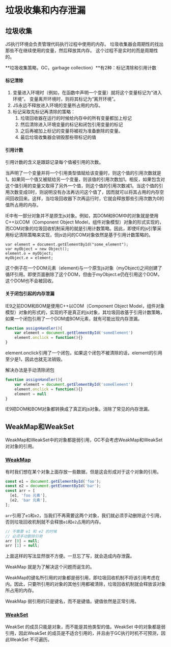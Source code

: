 # 垃圾收集和内存泄漏

## 垃圾收集

JS执行环境会负责管理代码执行过程中使用的内存。 垃圾收集器会周期性的找出那些不在继续使用的变量，然后释放其内存。 这个过程不是实时的而是周期性的。

**垃圾收集策略，GC，garbage collection）**有2种：标记清除和引用计数

#### 标记清除

1. 变量进入环境时（例如，在函数中声明一个变量）就将这个变量标记为“进入环境”。 变量离开环境时，则将其标记为“离开环境”。 
2. JS永远不释放进入环境的变量所占用的内存。
3. 标记采取先标记再清除的策略：
   1. 垃圾回收器在运行的时候给内存中的所有变量都加上标记
   2. 然后清除进入环境变量的标记和闭包引用变量的标记
   3. 之后再被加上标记的变量将被视为准备删除的变量。
   4. 最后垃圾收集器会销毁那些带标记的值 

#### 引用计数

引用计数的含义是跟踪记录每个值被引用的次数。

当声明了一个变量并将一个引用类型值赋给该变量时，则这个值的引用次数就是1。如果同一个值又被赋给另一个变量，则该值的引用次数加1。相反，如果包含对这个值引用的变量又取得了另外一个值，则这个值的引用次数减1。当这个值的引用次数变成0时，则说明没有办法再访问这个值了，因而就可以将其占用的内存空间回收回来。这样，当垃圾回收器下次再运行时，它就会释放那些引用次数为0的值所占用的内存。 

IE中有一部分对象并不是原生js对象。例如，其DOM和BOM中的对象就是使用C++以COM（Component Object Model，组件对象模型）对象的形式实现的，而COM对象的垃圾回收机制采用的就是引用计数策略。因此，即使IE的js引擎采用标记清除策略来实现，但js访问的COM对象依然是基于引用计数策略的。

```
var element = document.getElementById("some_element");
var myObject = new Object();
element.o = myObject;
myObject.e = element;
```

这个例子在一个DOM元素（element)与一个原生js对象（myObject)之间创建了循环引用。即使页面删除了这个DOM，但由于myObject.e仍在引用这个DOM，这个DOM也不会被回收。

#### 关于闭包引起的内存泄漏

IE9之前DOM和BOM是使用C++以COM（Component Object Model，组件对象模型）对象的形式的，实现的不是真正的js对象，其垃圾回收基于引用计数策略， 如果一个闭包引用了一个DOM或BOM元素，就有可能出现内存泄漏。

```javascript
function assignHandler(){
    var element = document.getElementById('someElement')
    element.onclick = function(){}
}
```

element.onclick引用了一个闭包，如果这个闭包不被清除的话，element的引用至少是1，因此也就无法销毁。

解决办法是手动清除闭包

```javascript
function assignHandler(){
    var element = document.getElementById('someElement')
    element.onclick = function(){}
    element = null
}
```

IE9把DOM和BOM对象都转换成了真正的js对象。消除了常见的内存泄漏。

## WeakMap和WeakSet

WeakMap和WeakSet中的对象都是弱引用，GC不会考虑WeakMap和WeakSet对对象的引用。

### [WeakMap](http://es6.ruanyifeng.com/#docs/set-map#WeakMap)

有时我们想在某个对象上面存放一些数据，但是这会形成对于这个对象的引用。

```javascript
const e1 = document.getElementById('foo');
const e2 = document.getElementById('bar');
const arr = [
  [e1, 'foo 元素'],
  [e2, 'bar 元素'],
];
```

`arr`引用了`e1`和`e2`，当我们不再需要这两个对象，我们就必须手动删除这个引用，否则垃圾回收机制就不会释放`e1`和`e2`占用的内存。

```javascript
// 不需要 e1 和 e2 的时候
// 必须手动删除引用
arr [0] = null;
arr [1] = null;
```

上面这样的写法显然很不方便。一旦忘了写，就会造成内存泄露。

WeakMap 就是为了解决这个问题而诞生的。

WeakMap的键名所引用的对象都是弱引用，即垃圾回收机制不将该引用考虑在内。因此，只要所引用的对象的其他引用都被清除，垃圾回收机制就会释放该对象所占用的内存。

WeakMap 弱引用的只是键名，而不是键值。键值依然是正常引用。

### [WeakSet](http://es6.ruanyifeng.com/#docs/set-map#WeakSet)

WeakSet 的成员只能是对象，而不能是其他类型的值。WeakSet 中的对象都是弱引用，因此WeakSet 的成员是不适合引用的，并且由于GC执行时机不可预测，因此WeakSet 不可遍历。